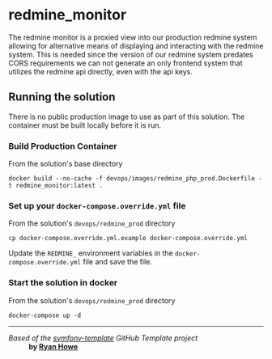 # redmine_monitor

The redmine monitor is a proxied view into our production redmine system allowing for alternative means of displaying 
and interacting with the redmine system.  This is needed since the version of our redmine system predates CORS 
requirements we can not generate an only frontend system that utilizes the redmine api directly, even with the 
api keys.

## Running the solution
There is no public production image to use as part of this solution.  The container must be built locally before it 
is run.

### Build Production Container

From the solution's base directory

```shell
docker build --no-cache -f devops/images/redmine_php_prod.Dockerfile -t redmine_monitor:latest .
```

### Set up your `docker-compose.override.yml` file

From the solution's `devops/redmine_prod` directory
```shell
cp docker-compose.override.yml.example docker-compose.override.yml
```
Update the `REDMINE_` environment variables in the `docker-compose.override.yml` file and save the file.

### Start the solution in docker

From the solution's `devops/redmine_prod` directory
```shell
docker-compose up -d
```

---
<dl>
    <dt>
        <em>Based of the <a href="https://github.com/ryanwhowe/symfony-template">symfony-template</a> GitHub Template project</em>
    </dt>
    <dd>
        <strong>by <a href="https://github.com/ryanwhowe" target="_blank">Ryan Howe</a></strong>
    </dd>
</dl>